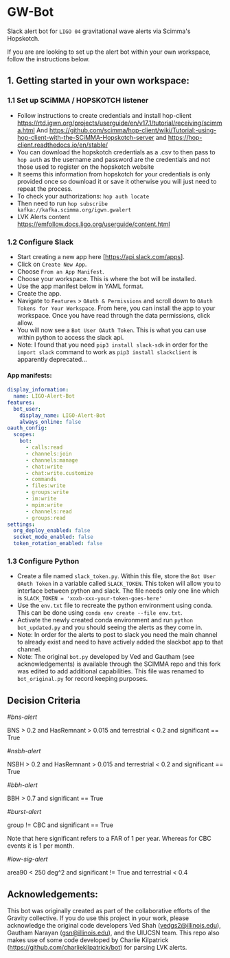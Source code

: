 # GW-Bot

Slack alert bot for `LIGO 04` gravitational wave alerts via Scimma's Hopskotch. 

If you are are looking to set up the alert bot within your own workspace, follow the instructions below.

## 1. Getting started in your own workspace:

### 1.1 Set up SCiMMA / HOPSKOTCH listener

* Follow instructions to create credentials and install hop-client https://rtd.igwn.org/projects/userguide/en/v17.1/tutorial/receiving/scimma.html 
And https://github.com/scimma/hop-client/wiki/Tutorial:-using-hop-client-with-the-SCiMMA-Hopskotch-server and https://hop-client.readthedocs.io/en/stable/
* You can download the hopskotch credentials as a .csv to then pass to `hop auth` as the username and password are the credentials and not those used to register on the hopskotch website
* It seems this information from hopskotch for your credentials is only provided once so download it or save it otherwise you will just need to repeat the process. 
* To check your authorizations: `hop auth locate`
* Then need to run `hop subscribe kafka://kafka.scimma.org/igwn.gwalert`
* LVK Alerts content https://emfollow.docs.ligo.org/userguide/content.html

### 1.2 Configure Slack

* Start creating a new app here [https://api.slack.com/apps].
* Click on `Create New App`.
* Choose `From an App Manifest`.
* Choose your workspace. This is where the bot will be installed.
* Use the app manifest below in YAML format. 
* Create the app.
* Navigate to `Features` > `OAuth & Permissions` and scroll down to `OAuth Tokens for Your Workspace`. From here, you can install the app to your workspace. Once you have read through the data permissions, click allow.
* You will now see a `Bot User OAuth Token`. This is what you can use within python to access the slack api. 
* Note: I found that you need `pip3 install slack-sdk` in order for the `import slack` command to work as `pip3 install slackclient` is apparently deprecated…


#### App manifests:
```YAML
display_information:
  name: LIGO-Alert-Bot
features:
  bot_user:
    display_name: LIGO-Alert-Bot
    always_online: false
oauth_config:
  scopes:
    bot:
      - calls:read
      - channels:join
      - channels:manage
      - chat:write
      - chat:write.customize
      - commands
      - files:write
      - groups:write
      - im:write
      - mpim:write
      - channels:read
      - groups:read
settings:
  org_deploy_enabled: false
  socket_mode_enabled: false
  token_rotation_enabled: false

```

### 1.3 Configure Python 

* Create a file named `slack_token.py`. Within this file, store the `Bot User OAuth Token` in a variable called `SLACK_TOKEN`. This token will allow you to interface between python and slack. The file needs only one line which is `SLACK_TOKEN = 'xoxb-xxx-your-token-goes-here'`
* Use the `env.txt` file to recreate the python environment using conda. This can be done using `conda env create --file env.txt`.
* Activate the newly created conda environment and run `python bot_updated.py` and you should seeing the alerts as they come in.
* Note: In order for the alerts to post to slack you need the main channel to already exist and need to have actively added the slackbot app to that channel. 
* Note: The original `bot.py` developed by Ved and Gautham (see acknowledgements) is available through the SCIMMA repo and this fork was edited to add additional capabilities. This file was renamed to `bot_original.py` for record keeping purposes.

## Decision Criteria

*#bns-alert*

BNS > 0.2 and HasRemnant > 0.015 and terrestrial < 0.2 and significant == True

*#nsbh-alert*

NSBH > 0.2 and HasRemnant > 0.015 and terrestrial < 0.2 and significant == True 

*#bbh-alert*

BBH > 0.7 and significant == True 

*#burst-alert*

group != CBC and significant == True

Note that here significant refers to a FAR of 1 per year. Whereas for CBC events it is 1 per month.

*#low-sig-alert*

area90 < 250 deg^2 and significant != True and terrestrial < 0.4

## Acknowledgements:

This bot was originally created as part of the collaborative efforts of the Gravity collective. If you do use this project in your work, please acknowledge the original code developers Ved Shah (vedgs2@illinois.edu), Gautham Narayan (gsn@illinois.edu), and the UIUCSN team. This repo also makes use of some code developed by Charlie Kilpatrick (https://github.com/charliekilpatrick/bot) for parsing LVK alerts. 
